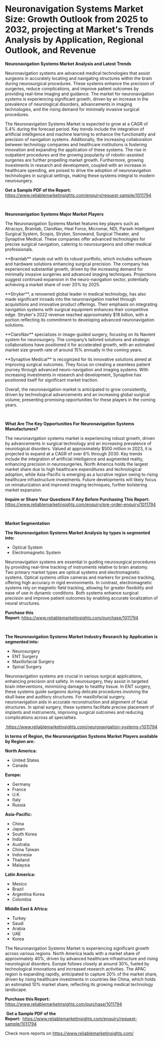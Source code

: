 <p><h1>Neuronavigation Systems Market Size: Growth Outlook from 2025 to 2032, projecting at Market's Trends Analysis by Application, Regional Outlook, and Revenue</h1></p><p><strong>Neuronavigation Systems Market Analysis and Latest Trends</strong></p>
<p><p>Neuronavigation systems are advanced medical technologies that assist surgeons in accurately locating and navigating structures within the brain during neurosurgical procedures. These systems enhance the precision of surgeries, reduce complications, and improve patient outcomes by providing real-time imaging and guidance. The market for neuronavigation systems is experiencing significant growth, driven by an increase in the prevalence of neurological disorders, advancements in imaging technologies, and the rising demand for minimally invasive surgical procedures.</p><p>The Neuronavigation Systems Market is expected to grow at a CAGR of 5.4% during the forecast period. Key trends include the integration of artificial intelligence and machine learning to enhance the functionality and precision of navigation systems. Additionally, the increasing collaboration between technology companies and healthcare institutions is fostering innovation and expanding the application of these systems. The rise in outpatient procedures and the growing popularity of robotic-assisted surgeries are further propelling market growth. Furthermore, growing investments in research and development, coupled with an increase in healthcare spending, are poised to drive the adoption of neuronavigation technologies in surgical settings, making these systems integral to modern neurosurgery.</p></p>
<p><strong>Get a Sample PDF of the Report:&nbsp;</strong> <a href="https://www.reliablemarketinsights.com/enquiry/request-sample/1011794?utm_campaign=2179&utm_medium=2&utm_source=Github&utm_content=ia&utm_term=06032025&utm_id=neuronavigation-systems">https://www.reliablemarketinsights.com/enquiry/request-sample/1011794</a></p>
<p>&nbsp;</p>
<p><strong>Neuronavigation Systems Major Market Players</strong></p>
<p><p>The Neuronavigation Systems Market features key players such as Atracsys, Brainlab, ClaroNav, Heal Force, Micromar, NDI, Parseh Intelligent Surgical System, Scopis, Stryker, Sonowand, Surgical Theater, and Synaptive Medical. These companies offer advanced technologies for precise surgical navigation, catering to neurosurgeons and other medical professionals.</p><p>**Brainlab** stands out with its robust portfolio, which includes software and hardware solutions enhancing surgical precision. The company has experienced substantial growth, driven by the increasing demand for minimally invasive surgeries and advanced imaging techniques. Projections suggest continued expansion in the neuro-navigation sector, potentially achieving a market share of over 20% by 2025.</p><p>**Stryker**, a renowned global leader in medical technology, has also made significant inroads into the neuronavigation market through acquisitions and innovative product offerings. Their emphasis on integrating navigation systems with surgical equipment enhances their competitive edge. Stryker's 2022 revenue reached approximately $18 billion, with a portion reflecting its commitment to developing advanced neuronavigation solutions.</p><p>**ClaroNav** specializes in image-guided surgery, focusing on its Navient system for neurosurgery. The company’s tailored solutions and strategic collaborations have positioned it for accelerated growth, with an estimated market size growth rate of around 15% annually in the coming years.</p><p>**Synaptive Medical** is recognized for its innovative solutions aimed at improving surgical outcomes. They focus on creating a seamless patient journey through advanced neuro-navigation and imaging systems. With increasing investments in research and development, Synaptive has positioned itself for significant market traction.</p><p>Overall, the neuronavigation market is anticipated to grow consistently, driven by technological advancements and an increasing global surgical volume, presenting promising opportunities for these players in the coming years.</p></p>
<p>&nbsp;</p>
<p><strong>What Are The Key Opportunities For Neuronavigation Systems Manufacturers?</strong></p>
<p><p>The neuronavigation systems market is experiencing robust growth, driven by advancements in surgical technology and an increasing prevalence of neurological disorders. Valued at approximately $500 million in 2023, it is projected to expand at a CAGR of over 8% through 2030. Key trends include the integration of artificial intelligence and augmented reality, enhancing precision in neurosurgeries. North America holds the largest market share due to high healthcare expenditures and technological adoption, while Asia-Pacific is emerging as a lucrative region owing to rising healthcare infrastructure investments. Future developments will likely focus on miniaturization and improved imaging techniques, further bolstering market expansion.</p></p>
<p><strong>Inquire or Share Your Questions If Any Before Purchasing This Report:</strong> <a href="https://www.reliablemarketinsights.com/enquiry/pre-order-enquiry/1011794?utm_campaign=2179&utm_medium=2&utm_source=Github&utm_content=ia&utm_term=06032025&utm_id=neuronavigation-systems">https://www.reliablemarketinsights.com/enquiry/pre-order-enquiry/1011794</a></p>
<p>&nbsp;</p>
<p><strong>Market Segmentation</strong></p>
<p><strong>The Neuronavigation Systems Market Analysis by types is segmented into:</strong></p>
<p><ul><li>Optical System</li><li>Electromagnetic System</li></ul></p>
<p><p>Neuronavigation systems are essential in guiding neurosurgical procedures by providing real-time tracking of instruments relative to brain anatomy. Two primary market types are optical systems and electromagnetic systems. Optical systems utilize cameras and markers for precise tracking, offering high accuracy in rigid environments. In contrast, electromagnetic systems rely on magnetic field tracking, allowing for greater flexibility and ease of use in dynamic conditions. Both systems enhance surgical precision and improve patient outcomes by enabling accurate localization of neural structures.</p></p>
<p><strong>Purchase this Report:&nbsp;</strong><a href="https://www.reliablemarketinsights.com/purchase/1011794?utm_campaign=2179&utm_medium=2&utm_source=Github&utm_content=ia&utm_term=06032025&utm_id=neuronavigation-systems">https://www.reliablemarketinsights.com/purchase/1011794</a></p>
<p>&nbsp;</p>
<p><strong>The Neuronavigation Systems Market Industry Research by Application is segmented into:</strong></p>
<p><ul><li>Neurosurgery</li><li>ENT Surgery</li><li>Maxillofacial Surgery</li><li>Spinal Surgery</li></ul></p>
<p><p>Neuronavigation systems are crucial in various surgical applications, enhancing precision and safety. In neurosurgery, they assist in targeted brain interventions, minimizing damage to healthy tissue. In ENT surgery, these systems guide surgeons during delicate procedures involving the skull base and auditory structures. For maxillofacial surgery, neuronavigation aids in accurate reconstruction and alignment of facial structures. In spinal surgery, these systems facilitate precise placement of implants and instruments, improving surgical outcomes and reducing complications across all specialties.</p></p>
<p><a href="https://www.reliablemarketinsights.com/neuronavigation-systems-r1011794?utm_campaign=2179&utm_medium=2&utm_source=Github&utm_content=ia&utm_term=06032025&utm_id=neuronavigation-systems">&nbsp;https://www.reliablemarketinsights.com/neuronavigation-systems-r1011794</a></p>
<p><strong>In terms of Region, the Neuronavigation Systems Market Players available by Region are:</strong></p>
<p>
    <p> <strong> North America: </strong>
        <ul>
            <li>United States</li>
            <li>Canada</li>
        </ul>
        </p> 
    <p> <strong> Europe: </strong>
        <ul>
            <li>Germany</li>
            <li>France</li>
            <li>U.K.</li>
            <li>Italy</li>
            <li>Russia</li>
        </ul>
        </p> 
    <p> <strong> Asia-Pacific: </strong>
        <ul>
            <li>China</li>
            <li>Japan</li>
            <li>South Korea</li>
            <li>India</li>
            <li>Australia</li>
            <li>China Taiwan</li>
            <li>Indonesia</li>
            <li>Thailand</li>
            <li>Malaysia</li>
        </ul>
        </p> 
    <p> <strong> Latin America: </strong>
        <ul>
            <li>Mexico</li>
            <li>Brazil</li>
            <li>Argentina Korea</li>
            <li>Colombia</li>
        </ul>
        </p> 
    <p> <strong> Middle East & Africa: </strong>
        <ul>
            <li>Turkey</li>
            <li>Saudi</li>
            <li>Arabia</li>
            <li>UAE</li>
            <li>Korea</li>
        </ul>
    </p>
    </p>
<p><p>The Neuronavigation Systems Market is experiencing significant growth across various regions. North America leads with a market share of approximately 40%, driven by advanced healthcare infrastructure and rising neurological disorders. Europe follows closely at around 30%, fueled by technological innovations and increased research activities. The APAC region is expanding rapidly, anticipated to capture 20% of the market share, driven by rising healthcare investments in countries like China, which holds an estimated 10% market share, reflecting its growing medical technology landscape.</p></p>
<p><strong>Purchase this Report: </strong><a href="https://www.reliablemarketinsights.com/purchase/1011794?utm_campaign=2179&utm_medium=2&utm_source=Github&utm_content=ia&utm_term=06032025&utm_id=neuronavigation-systems">https://www.reliablemarketinsights.com/purchase/1011794</a></p>
<p>&nbsp;<strong>Get a Sample PDF of the Report:&nbsp;&nbsp;</strong><a href="https://www.reliablemarketinsights.com/enquiry/request-sample/1011794?utm_campaign=2179&utm_medium=2&utm_source=Github&utm_content=ia&utm_term=06032025&utm_id=neuronavigation-systems">https://www.reliablemarketinsights.com/enquiry/request-sample/1011794</a></p>
<p><strong></strong></p>
<p>Check more reports on <a href="https://www.reliablemarketinsights.com/?utm_campaign=2179&utm_medium=2&utm_source=Github&utm_content=ia&utm_term=06032025&utm_id=neuronavigation-systems">https://www.reliablemarketinsights.com/</a></p>